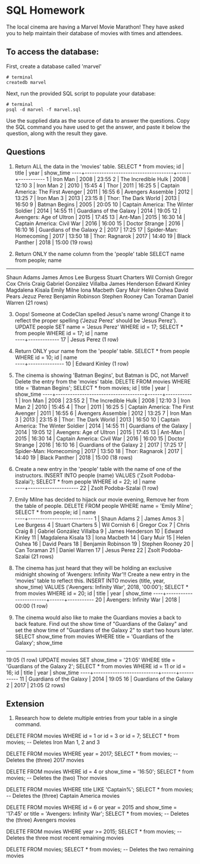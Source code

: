 # SQL Homework

The local cinema are having a Marvel Movie Marathon! They have asked you to help maintain their database of movies with times and attendees.

## To access the database:

First, create a database called 'marvel'

```
# terminal
createdb marvel
```

Next, run the provided SQL script to populate your database:

```
# terminal
psql -d marvel -f marvel.sql
```

Use the supplied data as the source of data to answer the questions. Copy the SQL command you have used to get the answer, and paste it below the question, along with the result they gave.

## Questions

1.  Return ALL the data in the 'movies' table.
SELECT * from movies;
id |                title                | year | show_time
----+-------------------------------------+------+-----------
 1 | Iron Man                            | 2008 | 23:55
 2 | The Incredible Hulk                 | 2008 | 12:10
 3 | Iron Man 2                          | 2010 | 15:45
 4 | Thor                                | 2011 | 16:25
 5 | Captain America: The First Avenger  | 2011 | 16:55
 6 | Avengers Assemble                   | 2012 | 13:25
 7 | Iron Man 3                          | 2013 | 23:15
 8 | Thor: The Dark World                | 2013 | 16:50
 9 | Batman Begins                       | 2005 | 20:05
10 | Captain America: The Winter Soldier | 2014 | 14:55
11 | Guardians of the Galaxy             | 2014 | 19:05
12 | Avengers: Age of Ultron             | 2015 | 17:45
13 | Ant-Man                             | 2015 | 16:30
14 | Captain America: Civil War          | 2016 | 16:00
15 | Doctor Strange                      | 2016 | 16:10
16 | Guardians of the Galaxy 2           | 2017 | 17:25
17 | Spider-Man: Homecoming              | 2017 | 13:50
18 | Thor: Ragnarok                      | 2017 | 14:40
19 | Black Panther                       | 2018 | 15:00
(19 rows)

2.  Return ONLY the name column from the 'people' table
SELECT name from people;
name            
---------------------------
Shaun Adams
James Amos
Lee Burgess
Stuart Charters
Wil Cornish
Gregor Cox
Chris Craig
Gabriel González Villalba
James Henderson
Edward Kinley
Magdalena Kisala
Emily Milne
Iona Macbeth
Gary Muir
Helen Oshea
David Pears
Jezuz Perez
Benjamin Robinson
Stephen Rooney
Can Toraman
Daniel Warren
(21 rows)

3.  Oops! Someone at CodeClan spelled Jesus's name wrong! Change it to reflect the proper spelling ('Jezuz Perez' should be 'Jesus Perez').
UPDATE people SET name = 'Jesus Perez' WHERE id = 17;
SELECT * from people WHERE id = 17;
id |    name     
----+-------------
17 | Jesus Perez
(1 row)

4.  Return ONLY your name from the 'people' table.
SELECT * from people WHERE id = 10;
id |     name      
----+---------------
10 | Edward Kinley
(1 row)

5.  The cinema is showing 'Batman Begins', but Batman is DC, not Marvel! Delete the entry from the 'movies' table.
DELETE FROM movies WHERE title = 'Batman Begins';
SELECT * from movies;
id |                title                | year | show_time
----+-------------------------------------+------+-----------
 1 | Iron Man                            | 2008 | 23:55
 2 | The Incredible Hulk                 | 2008 | 12:10
 3 | Iron Man 2                          | 2010 | 15:45
 4 | Thor                                | 2011 | 16:25
 5 | Captain America: The First Avenger  | 2011 | 16:55
 6 | Avengers Assemble                   | 2012 | 13:25
 7 | Iron Man 3                          | 2013 | 23:15
 8 | Thor: The Dark World                | 2013 | 16:50
10 | Captain America: The Winter Soldier | 2014 | 14:55
11 | Guardians of the Galaxy             | 2014 | 19:05
12 | Avengers: Age of Ultron             | 2015 | 17:45
13 | Ant-Man                             | 2015 | 16:30
14 | Captain America: Civil War          | 2016 | 16:00
15 | Doctor Strange                      | 2016 | 16:10
16 | Guardians of the Galaxy 2           | 2017 | 17:25
17 | Spider-Man: Homecoming              | 2017 | 13:50
18 | Thor: Ragnarok                      | 2017 | 14:40
19 | Black Panther                       | 2018 | 15:00
(18 rows)

6.  Create a new entry in the 'people' table with the name of one of the instructors.
INSERT INTO people (name) VALUES ('Zsolt Podoba-Szalai');
SELECT * from people WHERE id = 22;
id |        name         
----+---------------------
22 | Zsolt Podoba-Szalai
(1 row)

7.  Emily Milne has decided to hijack our movie evening, Remove her from the table of people.
DELETE FROM people WHERE name = 'Emily Milne';
SELECT * from people;
id |           name            
----+---------------------------
 1 | Shaun Adams
 2 | James Amos
 3 | Lee Burgess
 4 | Stuart Charters
 5 | Wil Cornish
 6 | Gregor Cox
 7 | Chris Craig
 8 | Gabriel González Villalba
 9 | James Henderson
10 | Edward Kinley
11 | Magdalena Kisala
13 | Iona Macbeth
14 | Gary Muir
15 | Helen Oshea
16 | David Pears
18 | Benjamin Robinson
19 | Stephen Rooney
20 | Can Toraman
21 | Daniel Warren
17 | Jesus Perez
22 | Zsolt Podoba-Szalai
(21 rows)

8.  The cinema has just heard that they will be holding an exclusive midnight showing of 'Avengers: Infinity War'!! Create a new entry in the 'movies' table to reflect this.
INSERT INTO movies (title, year, show_time) VALUES ('Avengers: Infinity War', 2018, '00:00');
SELECT * from movies WHERE id = 20;
id |         title          | year | show_time
----+------------------------+------+-----------
20 | Avengers: Infinity War | 2018 | 00:00
(1 row)

9.  The cinema would also like to make the Guardians movies a back to back feature. Find out the show time of "Guardians of the Galaxy" and set the show time of "Guardians of the Galaxy 2" to start two hours later.
SELECT show_time from movies WHERE title = 'Guardians of the Galaxy';
show_time
-----------
19:05
(1 row)
UPDATE movies SET show_time = '21:05' WHERE title = 'Guardians of the Galaxy 2';
SELECT * from movies WHERE id = 11 or id = 16;
id |           title           | year | show_time
----+---------------------------+------+-----------
11 | Guardians of the Galaxy   | 2014 | 19:05
16 | Guardians of the Galaxy 2 | 2017 | 21:05
(2 rows)

## Extension

1.  Research how to delete multiple entries from your table in a single command.

DELETE FROM movies WHERE id = 1 or id = 3 or id = 7;
SELECT * from movies;
-- Deletes Iron Man 1, 2 and 3

DELETE FROM movies WHERE year = 2017;
SELECT * from movies;
-- Deletes the (three) 2017 movies

DELETE FROM movies WHERE id = 4 or show_time = '16:50';
SELECT * from movies;
-- Deletes the (two) Thor movies

DELETE FROM movies WHERE title LIKE 'Captain%';
SELECT * from movies;
-- Deletes the (three) Captain America movies

DELETE FROM movies WHERE id = 6 or year = 2015 and show_time = '17:45' or title = 'Avengers: Infinity War';
SELECT * from movies;
-- Deletes the (three) Avengers movies

DELETE FROM movies WHERE year >= 2015;
SELECT * from movies;
-- Deletes the three most recent remaining movies

DELETE FROM movies;
SELECT * from movies;
-- Deletes the two remaining movies
